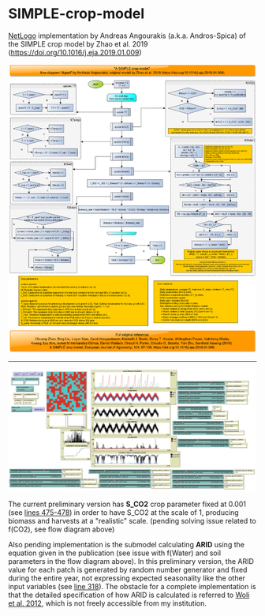 # SIMPLE-crop-model
[NetLogo](https://ccl.northwestern.edu/netlogo/) implementation by Andreas Angourakis (a.k.a. Andros-Spica) of the SIMPLE crop model by Zhao et al. 2019 (https://doi.org/10.1016/j.eja.2019.01.009)


![Graphic digest of the model as it is presented in Zhao et al. 2019](https://github.com/Andros-Spica/SIMPLE-crop-model/blob/master/SIMPLE%20crop%20model%20by%20Zhao-et-al-2019.png)

---

![Snapshot of the implementation in NetLogo](https://github.com/Andros-Spica/SIMPLE-crop-model/blob/master/SIMPLE-crop-model%20interface.png)

The current preliminary version has **S_CO2** crop parameter fixed at 0.001 (see [lines 475-478](https://github.com/Andros-Spica/SIMPLE-crop-model/blob/7d9f30d27d5bcde172911e8870e5c9301e40f480/SIMPLE-crop-model.nlogo#L475)) in order to have S_CO2 at the scale of 1, producing biomass and harvests at a "realistic" scale. (pending solving issue related to f(CO2), see flow diagram above)

Also pending implementation is the submodel calculating **ARID** using the equation given in the publication (see issue with f(Water) and soil parameters in the flow diagram above). In this preliminary version, the ARID value for each patch is generated by random number generator and fixed during the entire year, not expressing expected seasonality like the other input variables (see [line 318](https://github.com/Andros-Spica/SIMPLE-crop-model/blob/7d9f30d27d5bcde172911e8870e5c9301e40f480/SIMPLE-crop-model.nlogo#L318)). The obstacle for a complete implementation is that the detailed specification of how ARID is calculated is referred to [Woli et al. 2012](https://dl.sciencesocieties.org/publications/aj/abstracts/104/2/287), which is not freely accessible from my institution.
